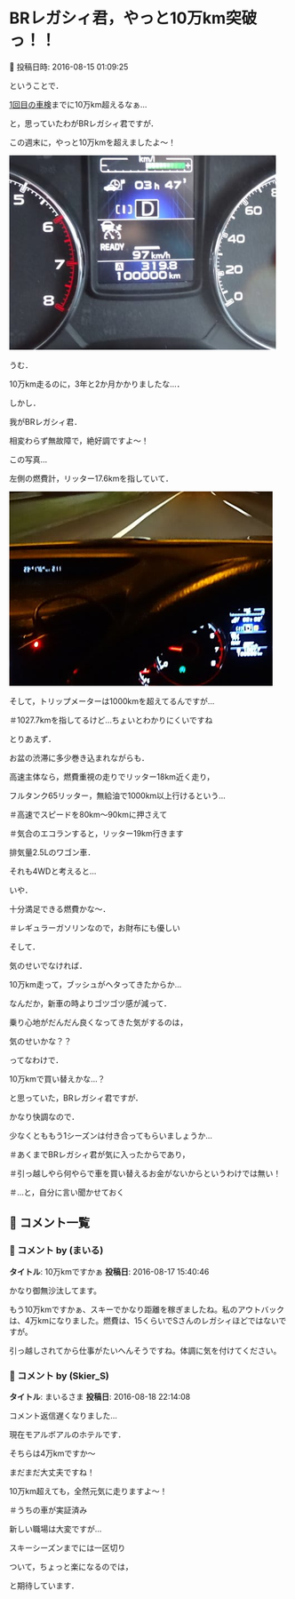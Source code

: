 # BRレガシィ君，やっと10万km突破っ！！

📅 投稿日時: 2016-08-15 01:09:25

ということで．


[1回目の車検](e0d9f436b430d412c9b9a303445077c66.md)までに10万km超えるなぁ…


と，思っていたわがBRレガシィ君ですが．





この週末に，やっと10万kmを超えましたよ～！




![45f422e6c1f89529f7db1dfe8712388b.jpg](images/45f422e6c1f89529f7db1dfe8712388b.jpg)




うむ．


10万km走るのに，3年と2か月かかりましたな…．





しかし．


我がBRレガシィ君．


相変わらず無故障で，絶好調ですよ～！





この写真…


左側の燃費計，リッター17.6kmを指していて．




![01efc1a8a4b742ce4edfd9d9cd656a48.jpg](images/01efc1a8a4b742ce4edfd9d9cd656a48.jpg)




そして，トリップメーターは1000kmを超えてるんですが…


＃1027.7kmを指してるけど…ちょいとわかりにくいですね





とりあえず．


お盆の渋滞に多少巻き込まれながらも．


高速主体なら，燃費重視の走りでリッター18km近く走り，


フルタンク65リッター，無給油で1000km以上行けるという…


＃高速でスピードを80km～90kmに押さえて


＃気合のエコランすると，リッター19km行きます





排気量2.5Lのワゴン車．


それも4WDと考えると…


いや．


十分満足できる燃費かな～．


＃レギュラーガソリンなので，お財布にも優しい





そして．


気のせいでなければ．


10万km走って，ブッシュがヘタってきたからか…


なんだか，新車の時よりゴツゴツ感が減って．


乗り心地がだんだん良くなってきた気がするのは，


気のせいかな？？





ってなわけで．


10万kmで買い替えかな…？


と思っていた，BRレガシィ君ですが．


かなり快調なので．


少なくとももう1シーズンは付き合ってもらいましょうか…


＃あくまでBRレガシィ君が気に入ったからであり，


＃引っ越しやら何やらで車を買い替えるお金がないからというわけでは無い！


＃…と，自分に言い聞かせておく

## 💬 コメント一覧

### 💬 コメント by (まいる)
**タイトル**: 10万kmですかぁ
**投稿日**: 2016-08-17 15:40:46

かなり御無沙汰してます。

もう10万kmですかぁ、スキーでかなり距離を稼ぎましたね。私のアウトバックは、4万kmになりました。燃費は、15くらいでSさんのレガシィほどではないですが。

引っ越しされてから仕事がたいへんそうですね。体調に気を付けてください。

### 💬 コメント by (Skier_S)
**タイトル**: まいるさま
**投稿日**: 2016-08-18 22:14:08

コメント返信遅くなりました…

現在モアルボアルのホテルです．



そちらは4万kmですか～

まだまだ大丈夫ですね！

10万km超えても，全然元気に走りますよ～！

＃うちの車が実証済み



新しい職場は大変ですが…

スキーシーズンまでには一区切り

ついて，ちょっと楽になるのでは，

と期待しています．

